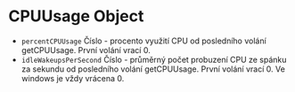 # CPUUsage Object

* `percentCPUUsage` Číslo - procento využití CPU od posledního volání getCPUUsage. První volání vrací 0.
* `idleWakeupsPerSecond` Číslo - průměrný počet probuzení CPU ze spánku za sekundu od posledního volání getCPUUsage. První volání vrací 0. Ve windows je vždy vrácena 0.